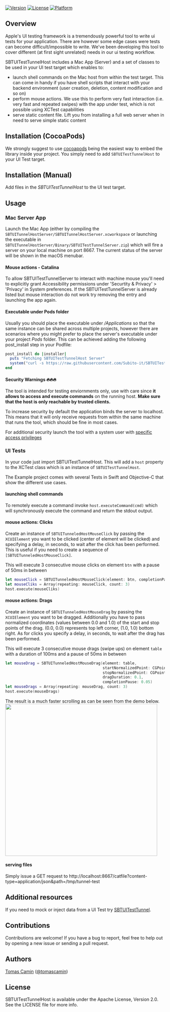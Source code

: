 [![Version](https://img.shields.io/cocoapods/v/SBTUITestTunnelHost.svg?style=flat)](http://cocoadocs.org/docsets/SBTUITestTunnelHost)
[![License](https://img.shields.io/cocoapods/l/SBTUITestTunnelHost.svg?style=flat)](http://cocoadocs.org/docsets/SBTUITestTunnelHost)
[![Platform](https://img.shields.io/cocoapods/p/SBTUITestTunnelHost.svg?style=flat)](http://cocoadocs.org/docsets/SBTUITestTunnelHost)

## Overview

Apple's UI testing framework is a tremendously powerful tool to write ui tests for your application. There are however some edge cases were tests can become difficult/impossible to write. We've been developing this tool to cover different (at first sight unrelated) needs in our ui testing workflow.

SBTUITestTunnelHost includes a Mac App (Server) and a set of classes to be used in your UI test target which enables to:

- launch shell commands on the Mac host from within the test target. This can come in handy if you have shell scripts that interact with your backend environment (user creation, deletion, content modification and so on)
- perform mouse actions. We use this to perform very fast interaction (i.e. very fast and repeated swipes) with the app under test, which is not possible using XCTest capabilities
- serve static content file. Lift you from installing a full web server when in need to serve simple static content

## Installation (CocoaPods)

We strongly suggest to use [cocoapods](https://cocoapods.org) being the easiest way to embed the library inside your project. You simply need to add `SBTUITestTunnelHost` to your UI Test target. 

## Installation (Manual)

Add files in the *SBTUITestTunnelHost* to the UI test target.

## Usage

### Mac Server App

Launch the Mac App (either by compiling the `SBTUITunnelHostServer/SBTUITunnelHostServer.xcworkspace` or launching the executable in `SBTUITunnelHostServer/Binary/SBTUITestTunnelServer.zip`) which will fire a server on your local machine on port 8667. The current status of the server will be shown in the macOS menubar.

#### Mouse actions - Catalina

To allow SBTUITestTunnelServer to interact with machine mouse you'll need to explicitly grant Accessibility permissions under 'Securtity & Privacy' > 'Privacy' in System preferences. If the SBTUITestTunnelServer is already listed but mouse interaction do not work try removing the entry and launching the app again.

#### Executable under Pods folder

Usually you should place the executable under _/Applications_ so that the same instance can be shared across multiple projects, however there are scenarios where you might prefer to place the server's executable under your project _Pods_ folder. This can be achieved adding the following post_install step in your Podfile:

```ruby
post_install do |installer|
  puts "Fetching SBTUITestTunnelHost Server"
  system("curl -s https://raw.githubusercontent.com/Subito-it/SBTUITestTunnelHost/master/SBTUITunnelHostServer/Binary/SBTUITestTunnelServer.zip > /tmp/SBTUITestTunnelServer.zip; unzip -qqo /tmp/SBTUITestTunnelServer.zip -d #{installer.pods_project.path.dirname}/SBTUITestTunnelHost && rm -rf /tmp/SBTUITestTunnelServer.zip")
end
```

#### Security Warnings 🔥🔥🔥 

The tool is intended for testing enviornments only, use with care since **it allows to access and execute commands** on the running host. **Make sure that the host is only reachable by trusted clients.**

To increase security by default the application binds the server to localhost. This means that it will only receive requests from within the same machine that runs the tool, which should be fine in most cases.

For additional security launch the tool with a system user with [specific access privileges](https://support.apple.com/kb/PH25796?locale=en_US&amp;viewlocale=en_US)

### UI Tests

In your code just import SBTUITestTunnelHost. This will add a `host` property to the XCTest class which is an instance of `SBTUITestTunnelHost`.

The Example project comes with several Tests in Swift and Objective-C that show the different use cases.

#### launching shell commands
To remotely execute a command invoke  `host.executeCommand(cmd)` which will synchronously execute the command and return the stdout output.

#### mouse actions: Clicks
Create an instance of `SBTUITunneledHostMouseClick` by passing the `XCUIElement` you want to be clicked (center of element will be clicked) and specifying a delay, in seconds, to wait after the click has been performed. This is useful if you need to create a sequence of `[SBTUITunneledHostMouseClick]`.

This will execute 3 consecutive mouse clicks on element `btn` with a pause of 50ms in between
```swift
let mouseClick = SBTUITunneledHostMouseClick(element: btn, completionPause: 0.05)
let mouseCliks = Array(repeating: mouseClick, count: 3)
host.execute(mouseCliks)
```

#### mouse actions: Drags
Create an instance of `SBTUITunneledHostMouseDrag` by passing the `XCUIElement` you want to be dragged.
Additionally you have to pass normalized coordinates (values between 0.0 and 1.0) of the start and stop points of the drag. (0.0, 0.0) represents top left corner, (1.0, 1.0) bottom right.
As for clicks you specify a delay, in seconds, to wait after the drag has been performed.

This will execute 3 consecutive mouse drags (swipe ups) on element `table` with a duration of 100ms and a pause of 50ms in between
```swift
let mouseDrag = SBTUITunneledHostMouseDrag(element: table,
                                           startNormalizedPoint: CGPoint(x: 0.5, y: 0.9),
                                           stopNormalizedPoint: CGPoint(x: 0.5, y: 0.1),
                                           dragDuration: 0.1,
                                           completionPause: 0.05)
let mouseDrags = Array(repeating: mouseDrag, count: 3)
host.execute(mouseDrags)
```

The result is a much faster scrolling as can be seen from the demo below.
<img src="https://raw.githubusercontent.com/Subito-it/SBTUITestTunnelHost/master/Images/ScrollingDemo.gif" width="480" />


#### serving files
Simply issue a GET request to http://localhost:8667/catfile?content-type=application/json&path=/tmp/tunnel-test


## Additional resources

If you need to mock or inject data from a UI Test try [SBTUITestTunnel](https://github.com/Subito-it/SBTUITestTunnel).

## Contributions

Contributions are welcome! If you have a bug to report, feel free to help out by opening a new issue or sending a pull request.

## Authors

[Tomas Camin](https://github.com/tcamin) ([@tomascamin](https://twitter.com/tomascamin))

## License

SBTUITestTunnelHost is available under the Apache License, Version 2.0. See the LICENSE file for more info.
